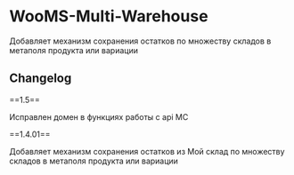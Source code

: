 # WooMS-Multi-Warehouse

Добавляет механизм сохранения остатков по множеству складов в метаполя продукта или вариации

## Changelog

==1.5==

Исправлен домен в функциях работы с api МС

 ==1.4.01==

Добавляет механизм сохранения остатков из Мой склад по множеству складов в метаполя продукта или вариации

